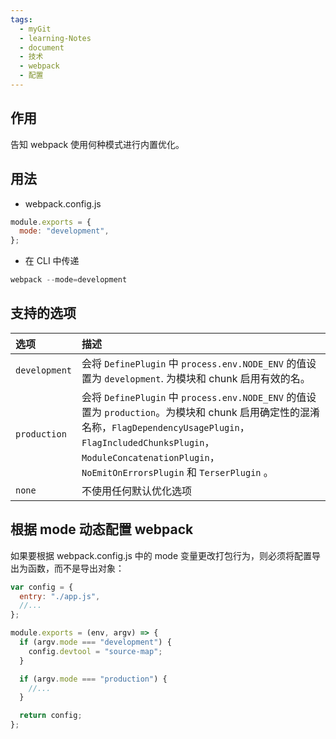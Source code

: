 ```yaml
---
tags:
  - myGit
  - learning-Notes
  - document
  - 技术
  - webpack
  - 配置
---
```


## 作用

告知 webpack 使用何种模式进行内置优化。

## 用法

- webpack.config.js

```js
module.exports = {
  mode: "development",
};
```

- 在 CLI 中传递

```js
webpack --mode=development
```

## 支持的选项

| 选项          | 描述                                                                                                                                                                                                                                          |
| :------------ | :-------------------------------------------------------------------------------------------------------------------------------------------------------------------------------------------------------------------------------------------- |
| `development` | 会将 `DefinePlugin` 中 `process.env.NODE_ENV` 的值设置为 `development`. 为模块和 chunk 启用有效的名。                                                                                                                                         |
| `production`  | 会将 `DefinePlugin` 中 `process.env.NODE_ENV` 的值设置为 `production`。为模块和 chunk 启用确定性的混淆名称，`FlagDependencyUsagePlugin`，`FlagIncludedChunksPlugin`，`ModuleConcatenationPlugin`，`NoEmitOnErrorsPlugin` 和 `TerserPlugin` 。 |
| `none`        | 不使用任何默认优化选项                                                                                                                                                                                                                        |

## 根据 mode 动态配置 webpack

如果要根据 webpack.config.js 中的 mode 变量更改打包行为，则必须将配置导出为函数，而不是导出对象：

```js
var config = {
  entry: "./app.js",
  //...
};

module.exports = (env, argv) => {
  if (argv.mode === "development") {
    config.devtool = "source-map";
  }

  if (argv.mode === "production") {
    //...
  }

  return config;
};
```
